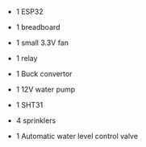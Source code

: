 * 1 ESP32

* 1 breadboard

* 1 small 3.3V fan

* 1 relay

* 1 Buck convertor

* 1 12V water pump

* 1 SHT31

* 4 sprinklers 

* 1 Automatic water level control valve
